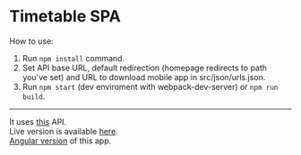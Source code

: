 # Timetable SPA

How to use:
1. Run `npm install` command.
2. Set API base URL, default redirection (homepage redirects to path you've set) and URL to download mobile app in src/json/urls.json.
3. Run `npm start` (dev enviroment with webpack-dev-server) or `npm run build`.

<hr>

It uses <a href="https://github.com/b-galazka/timetable-api">this</a> API.  
Live version is available <a href="http://plan-zsckp.tk">here</a>.  
<a href="https://github.com/b-galazka/timetable-spa-angular">Angular version</a> of this app.
